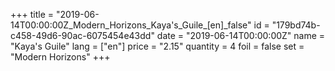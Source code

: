+++
title = "2019-06-14T00:00:00Z_Modern_Horizons_Kaya's_Guile_[en]_false"
id = "179bd74b-c458-49d6-90ac-6075454e43dd"
date = "2019-06-14T00:00:00Z"
name = "Kaya's Guile"
lang = ["en"]
price = "2.15"
quantity = 4
foil = false
set = "Modern Horizons"
+++
